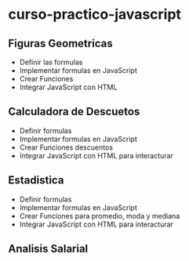# curso-practico-javascript

## Figuras Geometricas

- Definir las formulas
- Implementar formulas en JavaScript
- Crear Funciones
- Integrar JavaScript con HTML

## Calculadora de Descuetos

- Definir formulas
- Implementar formulas en JavaScript
- Crear Funciones descuentos 
- Integrar JavaScript con HTML para interacturar

## Estadistica
- Definir formulas
- Implementar formulas en JavaScript
- Crear Funciones para promedio, moda y  mediana
- Integrar JavaScript con HTML para interacturar

## Analisis Salarial

